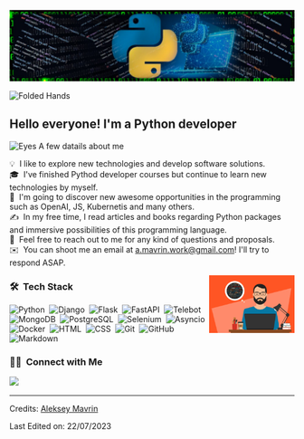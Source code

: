 ![Aleksey Mavrin Banner](https://github.com/plamer777/plamer777/blob/main/1668862647223.jpeg)

<img src="https://raw.githubusercontent.com/Tarikul-Islam-Anik/Animated-Fluent-Emojis/master/Emojis/Hand%20gestures/Folded%20Hands.png" alt="Folded Hands" width="25" height="25" /><h2>Hello everyone! I'm a Python developer</h2>

<!-- ## 👋 &nbsp;Hello everyone! I'm a Python developer -->

<img src="https://raw.githubusercontent.com/Tarikul-Islam-Anik/Animated-Fluent-Emojis/master/Emojis/Hand%20gestures/Eyes.png" alt="Eyes" width="25" height="25" /> A few datails about me

💡 &nbsp;I like to explore new technologies and develop software solutions.\
🎓 &nbsp;I've finished Pythod developer courses but continue to learn new technologies by myself.\
🌱 &nbsp;I'm going to discover new awesome opportunities in the programming such as OpenAI, JS, Kubernetis and many others.\
✍️ &nbsp;In my free time, I read articles and books regarding Python packages and immersive possibilities of this programming language.\
💬 &nbsp;Feel free to reach out to me for any kind of questions and proposals.\
✉️ &nbsp;You can shoot me an email at a.mavrin.work@gmail.com! I'll try to respond ASAP.

<img alt="Night Coding" src="https://github.com/plamer777/plamer777/blob/main/github_profile.gif" align="right" width='30%' height='30%'/>

### 🛠 &nbsp;Tech Stack

![Python](https://img.shields.io/badge/-Python-05122A?style=flat&logo=python)&nbsp;
![Django](https://img.shields.io/badge/-Django-05122A?style=flat&logo=django&logoColor=092E20)&nbsp;
![Flask](https://img.shields.io/badge/-Flask-05122A?style=flat&logo=flask)&nbsp;
![FastAPI](https://img.shields.io/badge/-FastAPI-05122A?style=flat&logo=fastapi)&nbsp;
![Telebot](https://img.shields.io/badge/-Telebot-05122A?style=flat&logo=telebot)&nbsp;
![MongoDB](https://img.shields.io/badge/-MongoDB-05122A?style=flat&logo=mongodb)&nbsp;
![PostgreSQL](https://img.shields.io/badge/-PostgreSQL-05122A?style=flat&logo=postgresql)&nbsp;
![Selenium](https://img.shields.io/badge/-Selenium-05122A?style=flat&logo=selenium)&nbsp;
![Asyncio](https://img.shields.io/badge/-Asyncio-05122A?style=flat&logo=asyncio)&nbsp;
![Docker](https://img.shields.io/badge/-Docker-05122A?style=flat&logo=docker)&nbsp;
![HTML](https://img.shields.io/badge/-HTML-05122A?style=flat&logo=HTML5)&nbsp;
![CSS](https://img.shields.io/badge/-CSS-05122A?style=flat&logo=CSS3&logoColor=1572B6)&nbsp;
![Git](https://img.shields.io/badge/-Git-05122A?style=flat&logo=git)&nbsp;
![GitHub](https://img.shields.io/badge/-GitHub-05122A?style=flat&logo=github)&nbsp;
![Markdown](https://img.shields.io/badge/-Markdown-05122A?style=flat&logo=markdown)

### 🤝🏻 &nbsp;Connect with Me

<p align="left">
<a href="https://www.linkedin.com/in/aleksey-mavrin-435255257/"><img src="https://img.shields.io/badge/-Aleksey%20Mavrin%20-0077B5?style=flat&logo=Linkedin&logoColor=white"/></a>
</p>

-----
Credits: [Aleksey Mavrin](https://github.com/plamer777)

Last Edited on: 22/07/2023
